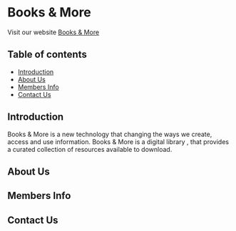 # Books & More

Visit our website [Books & More](https://webahead7.github.io/Online-Library/)

## Table of contents
* [Introduction](#introduction)
* [About Us](#about-us)
* [Members Info](#members-info)
* [Contact Us](#contact-us)

## Introduction
Books & More is a new technology that changing the ways we create, access and use information. Books & More is a digital library , that provides a curated collection of resources available to download.

## About Us






## Members Info



## Contact Us


